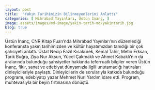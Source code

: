 ```yaml
---
layout: post
title:  "Yakın Tarihimizin Bilinmeyenlerini Anlattı"
categories: [ Mihrabad Yayınları, Üstün İnanç, ]
image: assets/images/md-image/yakin-tarih-md/yakintarih.jpg 
blog: true
---
```


Üstün İnanç, CNR Kitap Fuarı’nda Mihrabad Yayınları’nın düzenlediği konferansta yakın tarihimizden ve kültür hayatımızdan tanıdığı bir çok şahsiyeti anlattı. Üstat Necip Fazıl Kısakürek, Kemal Tahir, Metin Erksan, Tarık Buğra, Ziya Nur Aksun, Yücel Çakmaklı ve Ahmet Kabaklı’nın da aralarında bulunduğu şahsiyetler hakkında teferruatlı bilgiler veren Üstün İnanç, fikir, sanat ve edebiyat dünyamızla ilgili unutamadığı hatıraları dinleyicileriyle paylaştı. Dinleyicilerin de sorularıyla katkıda bulunduğu programı, edebiyatçı yazar Mehmet Nuri Yardım idare etti. Program, muhtevasıyla bir beyin fırtınasına dönüştü.